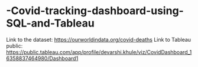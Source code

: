 # -Covid-tracking-dashboard-using-SQL-and-Tableau

Link to the dataset: https://ourworldindata.org/covid-deaths
Link to Tableau public: https://public.tableau.com/app/profile/devarshi.khule/viz/CovidDashboard_16358837464980/Dashboard1
